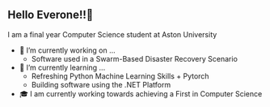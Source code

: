 ## Hello Everone!!👋

I am a final year Computer Science student at Aston University

- 🔭 I’m currently working on ...
  - Software used in a Swarm-Based Disaster Recovery Scenario
- 🌱 I’m currently learning ...
  - Refreshing Python Machine Learning Skills + Pytorch
  - Building software using the .NET Platform
- 🎓 I am currently working towards achieving a First in Computer Science


